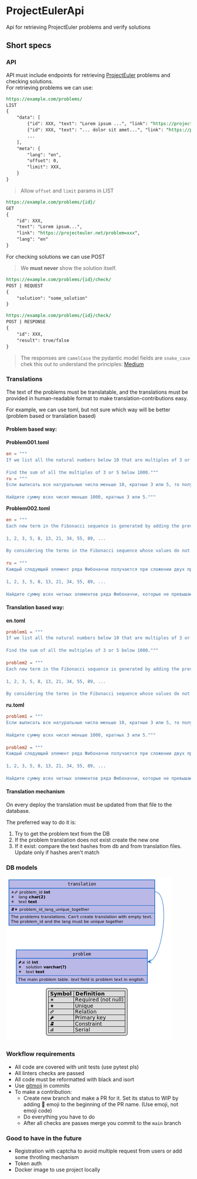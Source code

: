 # ProjectEulerApi

Api for retrieving ProjectEuler problems and verify solutions

## Short specs

### API

API must include endpoints for retrieving
[ProjectEuler](https://projecteuler.net/) problems and checking
solutions.  
For retrieving problems we can use:

```rest
https://example.com/problems/
LIST
{
    "data": [
        {"id": XXX, "text": "Lorem ipsum ...", "link": "https://projecteuler.net/problem=xxx"},
        {"id": XXX, "text": "... dolor sit amet...", "link": "https://projecteuler.net/problem=xxx"},
        ...
    ],
    "meta": {
        "lang": "en",
        "offset": 0,
        "limit": XXX,
    }
}
```

> Allow `offset` and `limit` params in LIST

```rest
https://example.com/problems/{id}/
GET
{
    "id": XXX,
    "text": "Lorem ipsum...",
    "link": "https://projecteuler.net/problem=xxx",
    "lang": "en"
}
```

For checking solutions we can use POST

> We **must never** show the solution itself.

```rest
https://example.com/problems/{id}/check/
POST | REQUEST
{
    "solution": "some_solution"
}
```

```rest
https://example.com/problems/{id}/check/
POST | RESPONSE
{
    "id": XXX,
    "result": true/false
}
```

> The responses are `camelCase` the pydantic model fields are
> `snake_case` chek this out to understand the principles:
> [Medium](https://medium.com/analytics-vidhya/camel-case-models-with-fast-api-and-pydantic-5a8acb6c0eee)

### Translations

The text of the problems must be translatable, and the translations must
be provided in human-readable format to make translation-contributions
easy.

For example, we can use toml, but not sure which way will be better
(problem based or translation based)

#### Problem based way:

**Problem001.toml**

```toml
en = """
If we list all the natural numbers below 10 that are multiples of 3 or 5, we get 3, 5, 6 and 9. The sum of these multiples is 23.

Find the sum of all the multiples of 3 or 5 below 1000."""
ru = """
Если выписать все натуральные числа меньше 10, кратные 3 или 5, то получим 3, 5, 6 и 9. Сумма этих чисел равна 23.

Найдите сумму всех чисел меньше 1000, кратных 3 или 5."""
```

**Problem002.toml**

```toml
en = """
Each new term in the Fibonacci sequence is generated by adding the previous two terms. By starting with 1 and 2, the first 10 terms will be:

1, 2, 3, 5, 8, 13, 21, 34, 55, 89, ...

By considering the terms in the Fibonacci sequence whose values do not exceed four million, find the sum of the even-valued terms."""

ru = """
Каждый следующий элемент ряда Фибоначчи получается при сложении двух предыдущих. Начиная с 1 и 2, первые 10 элементов будут:

1, 2, 3, 5, 8, 13, 21, 34, 55, 89, ...

Найдите сумму всех четных элементов ряда Фибоначчи, которые не превышают четыре миллиона."""
```

#### Translation based way:

**en.toml**

```toml
problem1 = """
If we list all the natural numbers below 10 that are multiples of 3 or 5, we get 3, 5, 6 and 9. The sum of these multiples is 23.

Find the sum of all the multiples of 3 or 5 below 1000."""

problem2 = """
Each new term in the Fibonacci sequence is generated by adding the previous two terms. By starting with 1 and 2, the first 10 terms will be:

1, 2, 3, 5, 8, 13, 21, 34, 55, 89, ...

By considering the terms in the Fibonacci sequence whose values do not exceed four million, find the sum of the even-valued terms."""
```

**ru.toml**

```toml
problem1 = """
Если выписать все натуральные числа меньше 10, кратные 3 или 5, то получим 3, 5, 6 и 9. Сумма этих чисел равна 23.

Найдите сумму всех чисел меньше 1000, кратных 3 или 5."""

problem2 = """
Каждый следующий элемент ряда Фибоначчи получается при сложении двух предыдущих. Начиная с 1 и 2, первые 10 элементов будут:

1, 2, 3, 5, 8, 13, 21, 34, 55, 89, ...

Найдите сумму всех четных элементов ряда Фибоначчи, которые не превышают четыре миллиона."""
```

#### Translation mechanism

On every deploy the translation must be updated from that file to the
database.

The preferred way to do it is:
1. Try to get the problem text from the DB
2. If the problem translation does not exist create the new one
3. If it exist: compare the text hashes from db and from translation
   files. Update only if hashes aren't match

### DB models

![DB_SCHEME](/docs/puml_rendered/db_scheme.png?raw=true)

### Workflow requirements

* All code are covered with unit tests (use pytest pls)
* All linters checks are passed
* All code must be reformatted with black and isort
* Use [gitmoji](https://gitmoji.dev/) in commits
* To make a contribution:
  * Create new branch and make a PR for it. Set its
    status to WIP by adding 🚧 emoji to the beginning of the PR name. (Use
    emoji, not emoji code)
  * Do everything you have to do
  * After all checks are passes merge you commit to the `main` branch


### Good to have in the future

* Registration with captcha to avoid multiple request from users or add some throtling mechanism
* Token auth
* Docker image to use project locally

